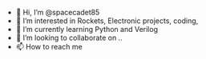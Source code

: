 - 👋 Hi, I’m @spacecadet85
- 👀 I’m interested in Rockets, Electronic projects, coding, 
- 🌱 I’m currently learning Python and Verilog
- 💞️ I’m looking to collaborate on ..
- 📫 How to reach me 

<!---
spacecadet85/spacecadet85 is a ✨ special ✨ repository because its `README.md` (this file) appears on your GitHub profile.
You can click the Preview link to take a look at your changes.
--->

